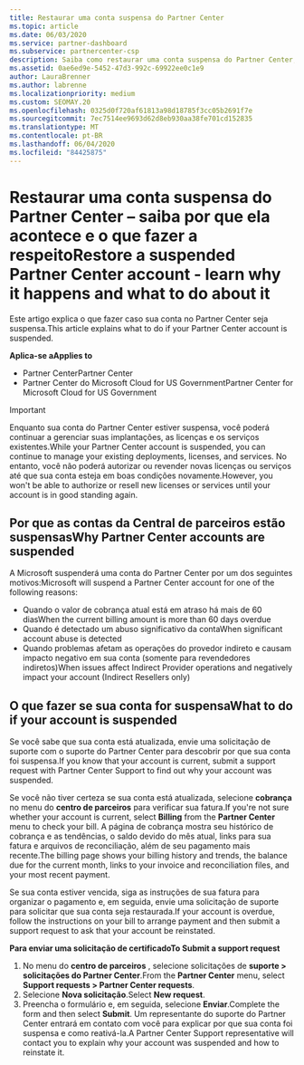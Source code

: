 ```yaml
---
title: Restaurar uma conta suspensa do Partner Center
ms.topic: article
ms.date: 06/03/2020
ms.service: partner-dashboard
ms.subservice: partnercenter-csp
description: Saiba como restaurar uma conta suspensa do Partner Center, por que acontece a suspensão da conta de parceiro e como você pode usar sua conta durante a suspensão.
ms.assetid: 0ae6ed9e-5452-47d3-992c-69922ee0c1e9
author: LauraBrenner
ms.author: labrenne
ms.localizationpriority: medium
ms.custom: SEOMAY.20
ms.openlocfilehash: 0325d0f720af61813a98d18785f3cc05b2691f7e
ms.sourcegitcommit: 7ec7514ee9693d62d8eb930aa38fe701cd152835
ms.translationtype: MT
ms.contentlocale: pt-BR
ms.lasthandoff: 06/04/2020
ms.locfileid: "84425875"
---
```

# <a name="restore-a-suspended-partner-center-account---learn-why-it-happens-and-what-to-do-about-it"></a><span data-ttu-id="d3066-103">Restaurar uma conta suspensa do Partner Center – saiba por que ela acontece e o que fazer a respeito</span><span class="sxs-lookup"><span data-stu-id="d3066-103">Restore a suspended Partner Center account - learn why it happens and what to do about it</span></span>

<span data-ttu-id="d3066-104">Este artigo explica o que fazer caso sua conta no Partner Center seja suspensa.</span><span class="sxs-lookup"><span data-stu-id="d3066-104">This article explains what to do if your Partner Center account is suspended.</span></span>

<span data-ttu-id="d3066-105">**Aplica-se a**</span><span class="sxs-lookup"><span data-stu-id="d3066-105">**Applies to**</span></span>

-  <span data-ttu-id="d3066-106">Partner Center</span><span class="sxs-lookup"><span data-stu-id="d3066-106">Partner Center</span></span>
-  <span data-ttu-id="d3066-107">Partner Center do Microsoft Cloud for US Government</span><span class="sxs-lookup"><span data-stu-id="d3066-107">Partner Center for Microsoft Cloud for US Government</span></span>


> [!IMPORTANT]  
> <span data-ttu-id="d3066-108">Enquanto sua conta do Partner Center estiver suspensa, você poderá continuar a gerenciar suas implantações, as licenças e os serviços existentes.</span><span class="sxs-lookup"><span data-stu-id="d3066-108">While your Partner Center account is suspended, you can continue to manage your existing deployments, licenses, and services.</span></span> <span data-ttu-id="d3066-109">No entanto, você não poderá autorizar ou revender novas licenças ou serviços até que sua conta esteja em boas condições novamente.</span><span class="sxs-lookup"><span data-stu-id="d3066-109">However, you won't be able to authorize or resell new licenses or services until your account is in good standing again.</span></span>

## <a name="why-partner-center-accounts-are-suspended"></a><span data-ttu-id="d3066-110">Por que as contas da Central de parceiros estão suspensas</span><span class="sxs-lookup"><span data-stu-id="d3066-110">Why Partner Center accounts are suspended</span></span>

<span data-ttu-id="d3066-111">A Microsoft suspenderá uma conta do Partner Center por um dos seguintes motivos:</span><span class="sxs-lookup"><span data-stu-id="d3066-111">Microsoft will suspend a Partner Center account for one of the following reasons:</span></span>

- <span data-ttu-id="d3066-112">Quando o valor de cobrança atual está em atraso há mais de 60 dias</span><span class="sxs-lookup"><span data-stu-id="d3066-112">When the current billing amount is more than 60 days overdue</span></span> 
- <span data-ttu-id="d3066-113">Quando é detectado um abuso significativo da conta</span><span class="sxs-lookup"><span data-stu-id="d3066-113">When significant account abuse is detected</span></span>
- <span data-ttu-id="d3066-114">Quando problemas afetam as operações do provedor indireto e causam impacto negativo em sua conta (somente para revendedores indiretos)</span><span class="sxs-lookup"><span data-stu-id="d3066-114">When issues affect Indirect Provider operations and negatively impact your account (Indirect Resellers only)</span></span>

## <a name="what-to-do-if-your-account-is-suspended"></a><span data-ttu-id="d3066-115">O que fazer se sua conta for suspensa</span><span class="sxs-lookup"><span data-stu-id="d3066-115">What to do if your account is suspended</span></span>

<span data-ttu-id="d3066-116">Se você sabe que sua conta está atualizada, envie uma solicitação de suporte com o suporte do Partner Center para descobrir por que sua conta foi suspensa.</span><span class="sxs-lookup"><span data-stu-id="d3066-116">If you know that your account is current, submit a support request with Partner Center Support to find out why your account was suspended.</span></span> 

<span data-ttu-id="d3066-117">Se você não tiver certeza se sua conta está atualizada, selecione **cobrança** no menu do **centro de parceiros** para verificar sua fatura.</span><span class="sxs-lookup"><span data-stu-id="d3066-117">If you're not sure whether your account is current, select **Billing** from the **Partner Center** menu to check your bill.</span></span> <span data-ttu-id="d3066-118">A página de cobrança mostra seu histórico de cobrança e as tendências, o saldo devido do mês atual, links para sua fatura e arquivos de reconciliação, além de seu pagamento mais recente.</span><span class="sxs-lookup"><span data-stu-id="d3066-118">The billing page shows your billing history and trends, the balance due for the current month, links to your invoice and reconciliation files, and your most recent payment.</span></span>

<span data-ttu-id="d3066-119">Se sua conta estiver vencida, siga as instruções de sua fatura para organizar o pagamento e, em seguida, envie uma solicitação de suporte para solicitar que sua conta seja restaurada.</span><span class="sxs-lookup"><span data-stu-id="d3066-119">If your account is overdue, follow the instructions on your bill to arrange payment and then submit a support request to ask that your account be reinstated.</span></span> 

<span data-ttu-id="d3066-120">**Para enviar uma solicitação de certificado**</span><span class="sxs-lookup"><span data-stu-id="d3066-120">**To Submit a support request**</span></span>

1.  <span data-ttu-id="d3066-121">No menu do **centro de parceiros** , selecione solicitações de **suporte > solicitações do Partner Center**.</span><span class="sxs-lookup"><span data-stu-id="d3066-121">From the **Partner Center** menu, select **Support requests > Partner Center requests**.</span></span>
2.  <span data-ttu-id="d3066-122">Selecione **Nova solicitação**.</span><span class="sxs-lookup"><span data-stu-id="d3066-122">Select **New request**.</span></span> 
3.  <span data-ttu-id="d3066-123">Preencha o formulário e, em seguida, selecione **Enviar**.</span><span class="sxs-lookup"><span data-stu-id="d3066-123">Complete the form and then select **Submit**.</span></span> <span data-ttu-id="d3066-124">Um representante do suporte do Partner Center entrará em contato com você para explicar por que sua conta foi suspensa e como reativá-la.</span><span class="sxs-lookup"><span data-stu-id="d3066-124">A Partner Center Support representative will contact you to explain why your account was suspended and how to reinstate it.</span></span>



